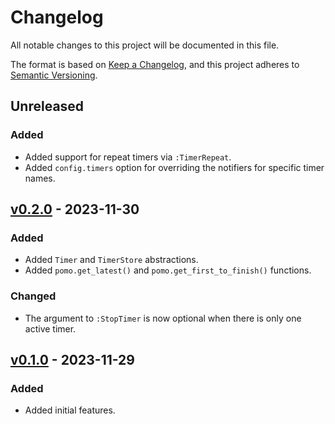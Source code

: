 # Changelog

All notable changes to this project will be documented in this file.

The format is based on [Keep a Changelog](https://keepachangelog.com/en/1.0.0/), and this project adheres to [Semantic Versioning](https://semver.org/spec/v2.0.0.html).

## Unreleased

### Added

- Added support for repeat timers via `:TimerRepeat`.
- Added `config.timers` option for overriding the notifiers for specific timer names.

## [v0.2.0](https://github.com/epwalsh/pomo.nvim/releases/tag/v0.2.0) - 2023-11-30

### Added

- Added `Timer` and `TimerStore` abstractions.
- Added `pomo.get_latest()` and `pomo.get_first_to_finish()` functions.

### Changed

- The argument to `:StopTimer` is now optional when there is only one active timer.

## [v0.1.0](https://github.com/epwalsh/pomo.nvim/releases/tag/v0.1.0) - 2023-11-29

### Added

- Added initial features.
